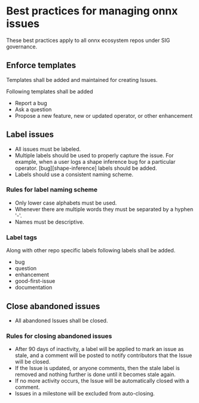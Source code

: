# Best practices for managing onnx issues
These best practices apply to all onnx ecosystem repos under SIG governance.

## Enforce templates
Templates shall be added and maintained for creating Issues.

Following templates shall be added
* Report a bug
* Ask a question
* Propose a new feature, new or updated operator, or other enhancement


## Label issues

* All issues must be labeled.
* Multiple labels should be used to properly capture the issue. For example, when a user logs a shape inference bug for a particular operator.  [bug][shape-inference] labels should be added.
* Labels should use a consistent naming scheme.

### Rules for label naming scheme

* Only lower case alphabets must be used.
* Whenever there are multiple words they must be separated by a hyphen '-'.
* Names must be descriptive.

### Label tags

Along with other repo specific labels following labels shall be added.
* bug
* question
* enhancement
* good-first-issue
* documentation


## Close abandoned issues

* All abandoned Issues shall be closed.

### Rules for closing abandoned issues

* After 90 days of inactivity, a label will be applied to mark an issue as stale, and a comment will be posted to notify contributors that the Issue will be closed.
* If the Issue is updated, or anyone comments, then the stale label is removed and nothing further is done until it becomes stale again.
* If no more activity occurs, the Issue will be automatically closed with a comment.
* Issues in a milestone will be excluded from auto-closing.
